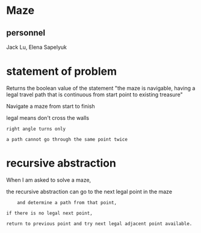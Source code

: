 # Maze

## personnel
Jack Lu, Elena Sapelyuk

# statement of problem
  Returns the boolean value of the statement "the maze is navigable, having a legal travel path 
  that is continuous from start point to existing treasure"

  Navigate a maze from start to finish 
  
  legal means 
	don't cross the walls

	right angle turns only

	a path cannot go through the same point twice 


# recursive abstraction
  When I am asked to solve a maze,
  
  the recursive abstraction can go to the next legal point in the maze
  
        and determine a path from that point,

	if there is no legal next point,

	return to previous point and try next legal adjacent point available.

